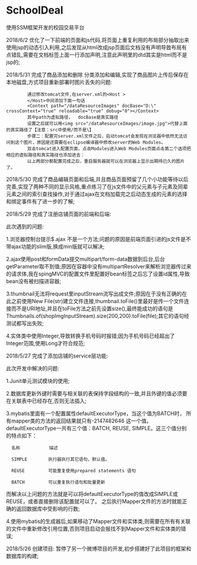 # SchoolDeal
使用SSM框架开发的校园交易平台

2018/6/2 优化了一下前端的页面和js代码,将页面上重复利用的布局部分抽取出来使用jsp的动态引入利用,之后发现从html改成jsp页面后文档没有声明导致布局有点错乱,需要在文档<html>标签上面一行添加声明<!DOCTYPE HTML PUBLIC "-//W3C//DTD HTML 4.01 Transitional//EN" "http://www.w3.org/TR/html4/loose.dtd">,注意此声明里的dtd其实是html而不是jsp的;

2018/5/31 完成了商品添加和删除 分类添加和编辑,实现了商品图片上传后保存在本地磁盘,方式项目重新部署时图片丢失的问题:
            
            通过修改tomcat文件,在server.xml的<Host >          
            </Host>中间添加下面一句话
            <Context path="/dataResourceImages" docBase="D:\" crossContext="true" reloadable="true" debug="0"></Context>  
            其中path为虚拟路径，  docBase是真实路径
            设置之后就可以用<img src="/dataResourceImages/image.jpg">代替上面的真实路径了【注意：src中使用/而不是\】
            步骤二：配置完server.xml文件之后，启动tomcat会发现在浏览器中依然无法访问到这个图片，原因是还需要在eclipse编译器中修改server的Web Modules。
            双击tomcat进入配置页面，点击Modules进入Web Modules页面点击第二个选项把相应的虚拟路径和真实路径也添加进去：
            以上两部分都配置完成之后，重启服务器就可以在浏览器上显示出期待已久的图片了。

2018/5/30 完成了商品编辑页面和后端,并且商品页面预留了几个小功能等待以后完善,实现了两种不同的显示风格,重点练习了在js文件中的父元素与子元素及同辈元素之间的索引查找操作,对于通过ajax在文档加载完之后动态生成的元素的选择和绑定事件有了进一步的了解;

2018/5/29 完成了注册店铺页面的前端和后端:

此次遇到的问题:

1.浏览器控制台提示$.ajax 不是一个方法;问题的原因是前端页面引进的js文件是不带ajax功能的slim版,换成min版就可以解决;

2.ajax使用post和formData提交multipart/form-data数据到后台,后台getParameter取不到值;原因在容器中没有multipartResolver来解析浏览器传过来的请求体,我在spingMVC的配置文件里配置好bean标签之后忘了设置id属性,导致bean没有被扫描进容器;

3.thumbnail无法将request里inputStream流写出成文件;原因在于没有正确的在此之前使用New File(str)建立文件连接,thumbnail.toFile()里最好是传一个文件连接而不是URI地址,并且在toFile方法之前先设置size(),最终能成功的语句是Thumbnails.of(shopImgInputStream).size(200,200).toFile(file);其它的语句经测试都写出失败;

4.实体类中使用Integer,导致转换手机号码时报错;因为手机号码已经超出了Integer范围,使用Long才符合规范;

2018/5/27 完成了添加店铺的service层功能:

此次开发中解决的问题:

1.Junit单元测试模块的使用;

2.数据库更新外键时需要与相关联的表保持字段结构的一致,并且外键的值必须要在关联表中已经存在,否则无法插入;

3.mybatis里面有一个配置属性defaultExecutorType，当这个值为BATCH时， 所有mapper类的方法的返回结果就只有-2147482646 这一个值。defaultExecutorType一共有三个值：BATCH, REUSE, SIMPLE。这三个值分别的特点如下：
  
      名称           描述
      
      SIMPLE        执行器执行其它语句，默认值。
        
      REUSE         可能重复使用prepared statements 语句
      
      BATCH         可以重复执行语句和批量更新    

  
  
而解决以上问题的方法就是可以将defaultExecutorType的值改成SIMPLE或REUSE，或者直接删除该配置就可以了。 
之后执行Mapper文件的方法时就能正确的返回数据库中受影响的行数;

4.使用mybatis的生成器后,如果移动了Mapper文件和实体类,则需要在所有有关联的文件中重新修改引用位置,否则项目启动会报找不到Mapper文件和实体类的错误;  

2018/5/26 创建项目:
暂停了另一个微博项目的开发,初步搭建好了此项目的框架和数据库的构建;
